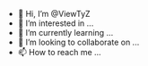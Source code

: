 - 👋 Hi, I’m @ViewTyZ
- 👀 I’m interested in ...
- 🌱 I’m currently learning ...
- 💞️ I’m looking to collaborate on ...
- 📫 How to reach me ...

<!---
ViewTyZ/ViewTyZ is a ✨ special ✨ repository because its `README.md` (this file) appears on your GitHub profile.
You can click the Preview link to take a look at your changes.
--->
